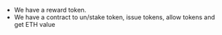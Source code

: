 - We have a reward token.
- We have a contract to un/stake token, issue tokens, allow tokens and get ETH value